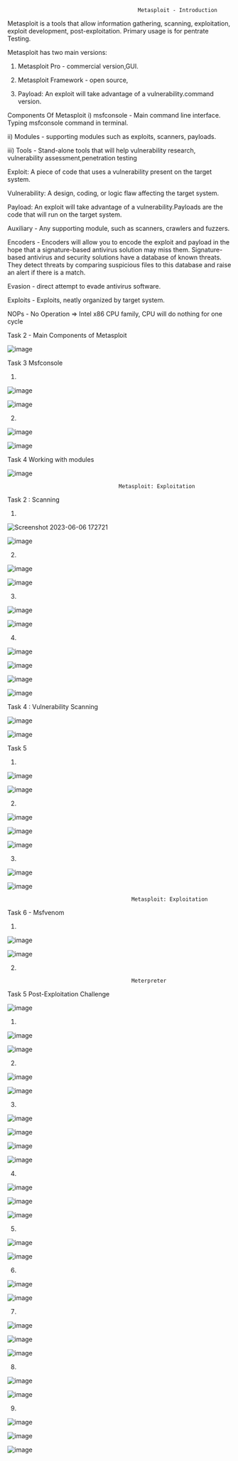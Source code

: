                                              Metasploit - Introduction
                                             
Metasploit is a  tools that allow information gathering, scanning, exploitation, exploit development, post-exploitation. Primary usage is for pentrate Testing.
 
Metasploit has two main versions:

1) Metasploit Pro - commercial version,GUI.

2) Metasploit Framework - open source,

3) Payload: An exploit will take advantage of a vulnerability.command version.

Components Of Metasploit
i)   msfconsole - Main command line interface. Typing msfconsole command in terminal.

ii)  Modules - supporting modules such as exploits, scanners, payloads.

iii) Tools - Stand-alone tools that will help vulnerability research, vulnerability assessment,penetration testing

Exploit: A piece of code that uses a vulnerability present on the target system.

Vulnerability: A design, coding, or logic flaw affecting the target system.

Payload: An exploit will take advantage of a vulnerability.Payloads are the code that will run on the target system.

Auxiliary - Any supporting module, such as scanners, crawlers and fuzzers.

Encoders - Encoders will allow you to encode the exploit and payload in the hope that a signature-based antivirus solution may miss them.
           Signature-based antivirus and security solutions have a database of known threats. They detect threats by comparing suspicious    files to this database and raise an alert if there is a match.
           
Evasion - direct attempt to evade antivirus software.

Exploits - Exploits, neatly organized by target system.

NOPs - No Operation => Intel x86 CPU family, CPU will do nothing for one cycle

Task 2 -  Main Components of Metasploit

![image](https://github.com/Meerathimothy/Cyber-Security/assets/57287429/985ccd61-f444-44c5-8fa8-2965773cf75f)

Task 3 Msfconsole

1)

![image](https://github.com/Meerathimothy/Cyber-Security/assets/57287429/29c423a1-05e8-4cb5-9c3a-ca71cc9afe27)

![image](https://github.com/Meerathimothy/Cyber-Security/assets/57287429/5daaa922-f270-40f2-945a-12699c7b2678)

2)

![image](https://github.com/Meerathimothy/Cyber-Security/assets/57287429/6bcbe3e2-c7f3-4f48-9d27-2339451c86fd)

![image](https://github.com/Meerathimothy/Cyber-Security/assets/57287429/39fecf1d-1786-472b-acb1-df9fd61f3699)

Task 4 Working with modules

![image](https://github.com/Meerathimothy/Cyber-Security/assets/57287429/22510b15-626a-414b-a8c7-7bed396585c7)

                                       Metasploit: Exploitation
                                       
 Task 2 : Scanning
 
 1)

![Screenshot 2023-06-06 172721](https://github.com/Meerathimothy/Cyber-Security/assets/57287429/addfeae9-42b6-4777-881b-922fdbbb1391)

![image](https://github.com/Meerathimothy/Cyber-Security/assets/57287429/5c71bc3f-8eba-4e66-af82-4d3a97cd84c8)

2)

![image](https://github.com/Meerathimothy/Cyber-Security/assets/57287429/8572e9a2-0d7c-457c-aeac-de07c38d11ea)

![image](https://github.com/Meerathimothy/Cyber-Security/assets/57287429/f2244d4c-da11-41e8-a7da-8b66f9bda7db)

3)

![image](https://github.com/Meerathimothy/Cyber-Security/assets/57287429/ee997842-a7e0-469b-82a3-5aa4c8801cb4)

![image](https://github.com/Meerathimothy/Cyber-Security/assets/57287429/4be36e88-1c78-4316-867b-379ed4830d18)

4)

![image](https://github.com/Meerathimothy/Cyber-Security/assets/57287429/2a3e5f5a-5cc0-410e-b0fd-9a36c050aea4)

![image](https://github.com/Meerathimothy/Cyber-Security/assets/57287429/1d2cfa65-45ef-49a0-84e5-c7d7c9ca08df)

![image](https://github.com/Meerathimothy/Cyber-Security/assets/57287429/28a3a90e-0f12-4971-9c14-e31b2561717a)

![image](https://github.com/Meerathimothy/Cyber-Security/assets/57287429/157b6439-0860-4549-904f-1b77290fe486)

Task 4 : Vulnerability Scanning

![image](https://github.com/Meerathimothy/Cyber-Security/assets/57287429/8044e118-3c11-40ba-bfb2-323b3b7bbea6)

![image](https://github.com/Meerathimothy/Cyber-Security/assets/57287429/1b7ce34f-4338-417e-a3e6-e4761152b53c)

Task 5

1)

![image](https://github.com/Meerathimothy/Cyber-Security/assets/57287429/e2547ff2-5a5b-45a1-86cb-56d1858eacd8)

![image](https://github.com/Meerathimothy/Cyber-Security/assets/57287429/4f2be870-31af-4a85-902e-80e2e902f0d0)

2)

![image](https://github.com/Meerathimothy/Cyber-Security/assets/57287429/33f86361-61b6-4f26-b612-59d740527646)

![image](https://github.com/Meerathimothy/Cyber-Security/assets/57287429/3d30e376-f471-41c2-9962-465792b86d8d)

![image](https://github.com/Meerathimothy/Cyber-Security/assets/57287429/260bcc37-27a4-462d-8ef5-bde9cd5f7e77)

3)

![image](https://github.com/Meerathimothy/Cyber-Security/assets/57287429/a309bd4f-48c1-4715-812a-4aeec67e9d5a)

![image](https://github.com/Meerathimothy/Cyber-Security/assets/57287429/9439095e-e6a3-4f77-9ed1-ac06d54e4fbc)

                                           Metasploit: Exploitation

Task 6 - Msfvenom
                                    
1) 

![image](https://github.com/Meerathimothy/Cyber-Security/assets/57287429/faedc1f0-b917-4d5a-a947-fb84b8ee6ae0)

![image](https://github.com/Meerathimothy/Cyber-Security/assets/57287429/60053456-067f-4c7a-9e2b-2b5418ba9314)

2)




                                           Meterpreter
                                          
Task 5  Post-Exploitation Challenge

![image](https://github.com/Meerathimothy/Cyber-Security/assets/57287429/043c3342-e039-431d-8e23-fe6ecfcba063)

1)

![image](https://github.com/Meerathimothy/Cyber-Security/assets/57287429/7b7db1f0-db88-4110-8918-7970f24baa0f)

![image](https://github.com/Meerathimothy/Cyber-Security/assets/57287429/c34370fb-f734-4f53-99a2-490104d547eb)

2)

![image](https://github.com/Meerathimothy/Cyber-Security/assets/57287429/41a04296-3732-46ee-9380-c5b7317136c5)

![image](https://github.com/Meerathimothy/Cyber-Security/assets/57287429/a747ec90-e2a9-4a0b-af7a-f3cf761b10cc)

3)

![image](https://github.com/Meerathimothy/Cyber-Security/assets/57287429/e8217ab9-eb9e-473f-b6ef-0c6e2b5ebbc4)

![image](https://github.com/Meerathimothy/Cyber-Security/assets/57287429/617b4520-1612-42a0-871f-18fb134bc859)

![image](https://github.com/Meerathimothy/Cyber-Security/assets/57287429/f094eac8-6d30-48bf-a17f-8d848ab3c552)

![image](https://github.com/Meerathimothy/Cyber-Security/assets/57287429/6f0d5261-4738-4602-b151-88757c066e30)

4)

![image](https://github.com/Meerathimothy/Cyber-Security/assets/57287429/26e046d7-c88b-4045-bd9d-dcb4b8f79dcc)

![image](https://github.com/Meerathimothy/Cyber-Security/assets/57287429/ae8d0e59-724f-4e12-b4d1-01c1e8156322)

![image](https://github.com/Meerathimothy/Cyber-Security/assets/57287429/dd42cfda-84fc-4c8d-a1b1-9819ffa15919)

5)

![image](https://github.com/Meerathimothy/Cyber-Security/assets/57287429/c32e8db3-8ade-4d44-8692-abb516f6ede3)

![image](https://github.com/Meerathimothy/Cyber-Security/assets/57287429/16b83b16-8e65-41b8-bb8c-ef5a9b972543)

6)

![image](https://github.com/Meerathimothy/Cyber-Security/assets/57287429/fe411d70-f4e3-4c5b-a6bc-8fe3d2960820)

![image](https://github.com/Meerathimothy/Cyber-Security/assets/57287429/5de028b8-8ac1-4442-9f21-a4a627215a85)

7)

![image](https://github.com/Meerathimothy/Cyber-Security/assets/57287429/8b1b4837-9f4c-460a-8b6e-b5c249eced00)

![image](https://github.com/Meerathimothy/Cyber-Security/assets/57287429/5c679d29-d0dd-4be0-a8c7-5ab66d41c9f1)

![image](https://github.com/Meerathimothy/Cyber-Security/assets/57287429/c7a37912-4ab2-4ecd-a0f5-ca66530a73d0)

8)

![image](https://github.com/Meerathimothy/Cyber-Security/assets/57287429/2f79088e-6f16-4096-b80c-6a0a26ca4655)

![image](https://github.com/Meerathimothy/Cyber-Security/assets/57287429/6eae0fca-b772-42ae-8694-61ee19b127df)

9)

![image](https://github.com/Meerathimothy/Cyber-Security/assets/57287429/21e014b0-a375-4297-be3f-395cc735d77c)

![image](https://github.com/Meerathimothy/Cyber-Security/assets/57287429/0d0201c6-6214-4f19-b721-e777e4af828e)

![image](https://github.com/Meerathimothy/Cyber-Security/assets/57287429/8f5bd72d-ccad-460b-994b-7259d74e8153)


















